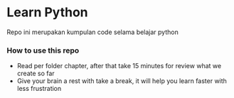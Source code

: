 # Learn Python

Repo ini merupakan kumpulan code selama belajar python

### How to use this repo
- Read per folder chapter, after that take 15 minutes for review what we create so far
- Give your brain a rest with take a break, it will help you learn faster with less frustration
